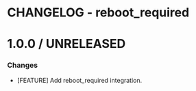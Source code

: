# CHANGELOG - reboot_required

1.0.0 / UNRELEASED
==================

### Changes

* [FEATURE] Add reboot_required integration.
